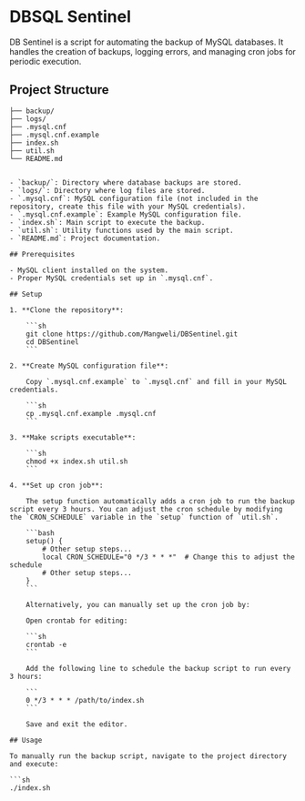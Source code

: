 # DBSQL Sentinel

DB Sentinel is a script for automating the backup of MySQL databases. It handles the creation of backups, logging errors, and managing cron jobs for periodic execution.

## Project Structure

```plaintext
├── backup/
├── logs/
├── .mysql.cnf
├── .mysql.cnf.example
├── index.sh
├── util.sh
└── README.md


- `backup/`: Directory where database backups are stored.
- `logs/`: Directory where log files are stored.
- `.mysql.cnf`: MySQL configuration file (not included in the repository, create this file with your MySQL credentials).
- `.mysql.cnf.example`: Example MySQL configuration file.
- `index.sh`: Main script to execute the backup.
- `util.sh`: Utility functions used by the main script.
- `README.md`: Project documentation.

## Prerequisites

- MySQL client installed on the system.
- Proper MySQL credentials set up in `.mysql.cnf`.

## Setup

1. **Clone the repository**:

    ```sh
    git clone https://github.com/Mangweli/DBSentinel.git
    cd DBSentinel
    ```

2. **Create MySQL configuration file**:

    Copy `.mysql.cnf.example` to `.mysql.cnf` and fill in your MySQL credentials.

    ```sh
    cp .mysql.cnf.example .mysql.cnf
    ```

3. **Make scripts executable**:

    ```sh
    chmod +x index.sh util.sh
    ```

4. **Set up cron job**:

    The setup function automatically adds a cron job to run the backup script every 3 hours. You can adjust the cron schedule by modifying the `CRON_SCHEDULE` variable in the `setup` function of `util.sh`.

    ```bash
    setup() {
        # Other setup steps...
        local CRON_SCHEDULE="0 */3 * * *"  # Change this to adjust the schedule
        # Other setup steps...
    }
    ```

    Alternatively, you can manually set up the cron job by:
    
    Open crontab for editing:

    ```sh
    crontab -e
    ```

    Add the following line to schedule the backup script to run every 3 hours:

    ```
    0 */3 * * * /path/to/index.sh
    ```

    Save and exit the editor.

## Usage

To manually run the backup script, navigate to the project directory and execute:

```sh
./index.sh



